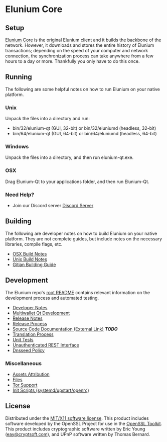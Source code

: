 Elunium Core
=====================

Setup
---------------------
[Elunium Core](http://elunium-coin.io/) is the original Elunium client and it builds the backbone of the network. However, it downloads and stores the entire history of Elunium transactions; depending on the speed of your computer and network connection, the synchronization process can take anywhere from a few hours to a day or more. Thankfully you only have to do this once.

Running
---------------------
The following are some helpful notes on how to run Elunium on your native platform.

### Unix

Unpack the files into a directory and run:

- bin/32/elunium-qt (GUI, 32-bit) or bin/32/eluniumd (headless, 32-bit)
- bin/64/elunium-qt (GUI, 64-bit) or bin/64/eluniumd (headless, 64-bit)

### Windows

Unpack the files into a directory, and then run elunium-qt.exe.

### OSX

Drag Elunium-Qt to your applications folder, and then run Elunium-Qt.

### Need Help?

* Join our Discord server [Discord Server](https://discord.gg/g8h7Yf)

Building
---------------------
The following are developer notes on how to build Elunium on your native platform. They are not complete guides, but include notes on the necessary libraries, compile flags, etc.

- [OSX Build Notes](build-osx.md)
- [Unix Build Notes](build-unix.md)
- [Gitian Building Guide](gitian-building.md)

Development
---------------------
The Elunium repo's [root README](https://github.com/elunium/elunium/blob/master/README.md) contains relevant information on the development process and automated testing.

- [Developer Notes](developer-notes.md)
- [Multiwallet Qt Development](multiwallet-qt.md)
- [Release Notes](release-notes.md)
- [Release Process](release-process.md)
- [Source Code Documentation (External Link)](https://dev.visucore.com/bitcoin/doxygen/) ***TODO***
- [Translation Process](translation_process.md)
- [Unit Tests](unit-tests.md)
- [Unauthenticated REST Interface](REST-interface.md)
- [Dnsseed Policy](dnsseed-policy.md)

### Miscellaneous
- [Assets Attribution](assets-attribution.md)
- [Files](files.md)
- [Tor Support](tor.md)
- [Init Scripts (systemd/upstart/openrc)](init.md)

License
---------------------
Distributed under the [MIT/X11 software license](http://www.opensource.org/licenses/mit-license.php).
This product includes software developed by the OpenSSL Project for use in the [OpenSSL Toolkit](https://www.openssl.org/). This product includes
cryptographic software written by Eric Young ([eay@cryptsoft.com](mailto:eay@cryptsoft.com)), and UPnP software written by Thomas Bernard.
